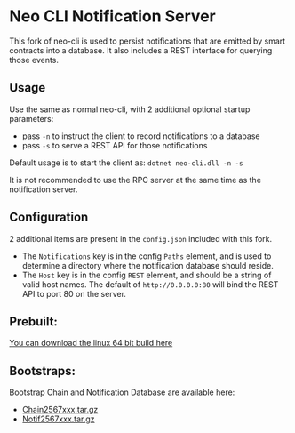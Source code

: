 
# Neo CLI Notification Server

This fork of neo-cli is used to persist notifications that are emitted by smart contracts into a database.  It also includes a REST interface for querying those events.

## Usage

Use the same as normal neo-cli, with 2 additional optional startup parameters:
- pass `-n` to instruct the client to record notifications to a database
- pass `-s` to serve a REST API for those notifications

Default usage is to start the client as: `dotnet neo-cli.dll -n -s`

It is not recommended to use the RPC server at the same time as the notification server.

## Configuration
2 additional items are present in the `config.json` included with this fork. 
- The `Notifications` key is in the config `Paths` element, and is used to determine a directory where the notification database should reside. 
- The `Host` key is in the config `REST` element, and should be a string of valid host names.  The default of `http://0.0.0.0:80` will bind the REST API to port 80 on the server.

## Prebuilt:

[You can download the linux 64 bit build here](https://s3.us-east-2.amazonaws.com/cityofzion/neo-cli-notifications/NeoCliNotifications_2.7.6.1.zip)

## Bootstraps:

Bootstrap Chain and Notification Database are available here:

- [Chain2567xxx.tar.gz](https://s3.us-east-2.amazonaws.com/cityofzion/neo-cli-notifications/Chain2567xxx.tar.gz)
- [Notif2567xxx.tar.gz](https://s3.us-east-2.amazonaws.com/cityofzion/neo-cli-notifications/Notif2567xxx.tar.gz)
